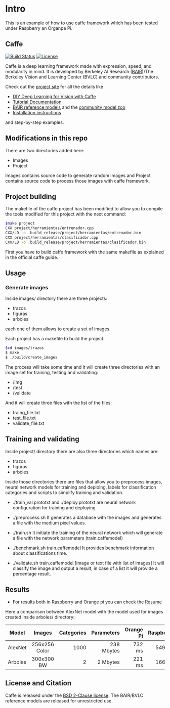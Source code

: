 # Intro

This is an example of how to use caffe framework which has been tested under Raspberry an Organpe Pi.

## Caffe

[![Build Status](https://travis-ci.org/BVLC/caffe.svg?branch=master)](https://travis-ci.org/BVLC/caffe)
[![License](https://img.shields.io/badge/license-BSD-blue.svg)](LICENSE)

Caffe is a deep learning framework made with expression, speed, and modularity in mind.
It is developed by Berkeley AI Research ([BAIR](http://bair.berkeley.edu))/The Berkeley Vision and Learning Center (BVLC) and community contributors.

Check out the [project site](http://caffe.berkeleyvision.org) for all the details like

- [DIY Deep Learning for Vision with Caffe](https://docs.google.com/presentation/d/1UeKXVgRvvxg9OUdh_UiC5G71UMscNPlvArsWER41PsU/edit#slide=id.p)
- [Tutorial Documentation](http://caffe.berkeleyvision.org/tutorial/)
- [BAIR reference models](http://caffe.berkeleyvision.org/model_zoo.html) and the [community model zoo](https://github.com/BVLC/caffe/wiki/Model-Zoo)
- [Installation instructions](http://caffe.berkeleyvision.org/installation.html)

and step-by-step examples.

## Modifications in this repo

There are two directories added here:

* Images
* Project

Images contains source code to generate random images and Project contains source code to process those images with caffe framework.

## Project building

The makefile of the caffe project has been modified to allow you to compile the tools modified for this project with the next command:

```sh
$make project
CXX project/herramientas/entrenador.cpp
CXX/LD -o .build_release/project/herramientas/entrenador.bin
CXX project/herramientas/clasificador.cpp
CXX/LD -o .build_release/project/herramientas/clasificador.bin
```

First you have to build caffe framework with the same makefile as explained in the official caffe guide.

## Usage

### Generate images

Inside images/ directory there are three projects:

* trazos
* figuras
* arboles

each one of them allows to create a set of images.

Each project has a makefile to build the project.

```sh
$cd images/trazos
$ make
$ ./build/create_images
```
The process will take some time and it will create three directories with an image set for training, testing and validating:

* /img
* /test
* /validate

And it will create three files with the list of the files:

* traing_file.txt
* test_file.txt
* validate_file.txt


## Training and validating

Inside project/ directory there are also three directories which names are:

* trazos
* figuras
* arboles

Inside those directories there are files that allow you to preprocess images, neural network models for training and deploing, labels for classification categories and scripts to simplify training and validation.

* ./train_val.prototxt and ./deploy.prototxt
are neural network configuration for training and deploying

* ./preprocess.sh
It generates a database with the images and generates a file with the medium pixel values.

* ./train.sh
It initiate the training of the neural network which will generate a file with the network parameters (train.caffemodel)

* ./benchmark.sh train.caffemodel
It provides benchmark information about classifications time.

* ./validate.sh train.caffemodel [image or text file with list of images]
It will classify the image and output a result, in case of a list it will provide a percentage result.

## Results

* For results both in Raspberry and Orange pi you can check the [Resume](http://laboratorios.fi.uba.ar/lse/tesis/LSE-FIUBA-Trabajo-Final-CESE-Julio-Gaston-Cocce-2017.pdf)

Here a comparison between AlexNet model with the model used for images created inside arboles/ directory:

Model | Images | Categories | Parameters | Orange Pi | Raspberry
------------- |:-------------:| -----:| -----: | -----: | -----:
AlexNet     | 256x256 Color | 1000 | 238 Mbytes | 732 ms | 549 ms
Arboles     | 300x300 BW    | 2 | 2 Mbytes | 221 ms | 166 ms


## License and Citation

Caffe is released under the [BSD 2-Clause license](https://github.com/BVLC/caffe/blob/master/LICENSE).
The BAIR/BVLC reference models are released for unrestricted use.
